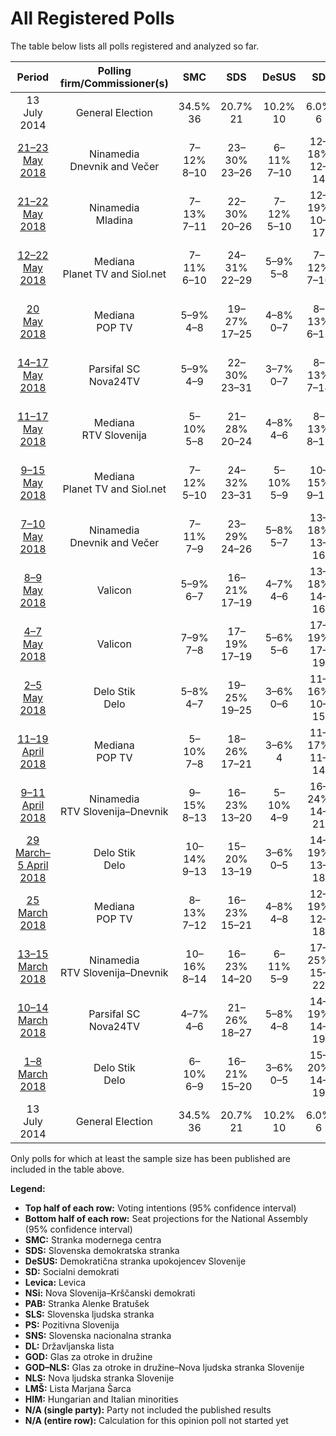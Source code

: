 # All Registered Polls

The table below lists all polls registered and analyzed so far.

| Period     | Polling firm/Commissioner(s) | SMC | SDS | DeSUS | SD | Levica | NSi | PAB | SLS | PS | SNS | DL | GOD | GOD–NLS | NLS | LMŠ | HIM |
|:----------:|:----------------------------:|:--:|:--:|:--:|:--:|:--:|:--:|:--:|:--:|:--:|:--:|:--:|:--:|:--:|:--:|:--:|:--:|
| 13 July 2014 | General Election | 34.5% <br> 36 | 20.7% <br> 21 | 10.2% <br> 10 | 6.0% <br> 6 | 6.0% <br> 6 | 5.6% <br> 5 | 4.4% <br> 4 | 4.0% <br> 0 | 3.0% <br> 0 | 2.2% <br> 0 | 0.6% <br> 0 | 0.0% <br> 0 | 0.0% <br> 0 | 0.0% <br> 0 | 0.0% <br> 0 | 0.0% <br> 2 |
| [21–23 May 2018](2018-05-23-Ninamedia.html) | Ninamedia <br> Dnevnik and Večer | 7–12% <br> 8–10 | 23–30% <br> 23–26 | 6–11% <br> 7–10 | 12–18% <br> 12–14 | 6–10% <br> 6–8 | 5–9% <br> 6–7 | 1–3% <br> 0 | 1–4% <br> 0 | N/A <br> N/A | 2–4% <br> 0 | N/A <br> N/A | N/A <br> N/A | 0–1% <br> 0 | N/A <br> N/A | 13–20% <br> 14–17 | N/A <br> N/A |
| [21–22 May 2018](2018-05-22-Ninamedia.html) | Ninamedia <br> Mladina | 7–13% <br> 7–11 | 22–30% <br> 20–26 | 7–12% <br> 5–10 | 12–19% <br> 10–17 | 5–10% <br> 4–8 | 5–9% <br> 4–8 | N/A <br> N/A | N/A <br> N/A | N/A <br> N/A | N/A <br> N/A | N/A <br> N/A | N/A <br> N/A | N/A <br> N/A | N/A <br> N/A | 11–17% <br> 9–15 | N/A <br> N/A |
| [12–22 May 2018](2018-05-22-Mediana.html) | Mediana <br> Planet TV and Siol.net | 7–11% <br> 6–10 | 24–31% <br> 22–29 | 5–9% <br> 5–8 | 7–12% <br> 7–10 | 6–10% <br> 5–8 | 5–9% <br> 5–9 | 4–8% <br> 4–6 | 2–5% <br> 0–4 | N/A <br> N/A | 4–8% <br> 3–6 | N/A <br> N/A | N/A <br> N/A | 0–2% <br> 0 | N/A <br> N/A | 15–21% <br> 14–18 | N/A <br> N/A |
| [20 May 2018](2018-05-20-Mediana.html) | Mediana <br> POP TV | 5–9% <br> 4–8 | 19–27% <br> 17–25 | 4–8% <br> 0–7 | 8–13% <br> 6–11 | 5–9% <br> 4–8 | 4–7% <br> 0–7 | 3–7% <br> 0–6 | 2–4% <br> 0 | N/A <br> N/A | 3–7% <br> 0–7 | N/A <br> N/A | N/A <br> N/A | N/A <br> N/A | N/A <br> N/A | 12–18% <br> 11–17 | N/A <br> N/A |
| [14–17 May 2018](2018-05-17-ParsifalSC.html) | Parsifal SC <br> Nova24TV | 5–9% <br> 4–9 | 22–30% <br> 23–31 | 3–7% <br> 0–7 | 8–13% <br> 7–14 | 3–6% <br> 0–6 | 3–7% <br> 0–7 | 1–4% <br> 0 | 1–4% <br> 0 | N/A <br> N/A | 2–6% <br> 0–5 | 2–6% <br> 0–6 | N/A <br> N/A | 1–4% <br> 0 | N/A <br> N/A | 15–22% <br> 15–23 | N/A <br> N/A |
| [11–17 May 2018](2018-05-17-Mediana.html) | Mediana <br> RTV Slovenija | 5–10% <br> 5–8 | 21–28% <br> 20–24 | 4–8% <br> 4–6 | 8–13% <br> 8–11 | 5–10% <br> 6–8 | 4–7% <br> 4–6 | 3–6% <br> 0–6 | 2–5% <br> 0–3 | N/A <br> N/A | 3–6% <br> 0–4 | N/A <br> N/A | N/A <br> N/A | 0–1% <br> 0 | N/A <br> N/A | 14–20% <br> 15–17 | N/A <br> N/A |
| [9–15 May 2018](2018-05-15-Mediana.html) | Mediana <br> Planet TV and Siol.net | 7–12% <br> 5–10 | 24–32% <br> 23–31 | 5–10% <br> 5–9 | 10–15% <br> 9–15 | 6–11% <br> 5–9 | 3–6% <br> 0–6 | 4–8% <br> 0–7 | 2–5% <br> 0–4 | N/A <br> N/A | 4–8% <br> 0–7 | N/A <br> N/A | N/A <br> N/A | 0–2% <br> 0 | N/A <br> N/A | 13–19% <br> 12–18 | N/A <br> N/A |
| [7–10 May 2018](2018-05-10-Ninamedia.html) | Ninamedia <br> Dnevnik and Večer | 7–11% <br> 7–9 | 23–29% <br> 24–26 | 5–8% <br> 5–7 | 13–18% <br> 13–16 | 5–9% <br> 5–7 | 6–10% <br> 7–9 | 1–3% <br> 0 | 1–3% <br> 0 | N/A <br> N/A | 1–3% <br> 0 | N/A <br> N/A | N/A <br> N/A | 0–1% <br> 0 | N/A <br> N/A | 13–19% <br> 14–16 | N/A <br> N/A |
| [8–9 May 2018](2018-05-09-Valicon.html) | Valicon | 5–9% <br> 6–7 | 16–21% <br> 17–19 | 4–7% <br> 4–6 | 13–18% <br> 14–16 | 8–12% <br> 8–10 | 6–10% <br> 6–8 | 2–5% <br> 0–4 | 1–4% <br> 0 | N/A <br> N/A | 2–5% <br> 0–5 | N/A <br> N/A | N/A <br> N/A | 2–4% <br> 0 | N/A <br> N/A | 15–21% <br> 16–18 | N/A <br> N/A |
| [4–7 May 2018](2018-05-07-Valicon.html) | Valicon | 7–9% <br> 7–8 | 17–19% <br> 17–19 | 5–6% <br> 5–6 | 17–19% <br> 17–19 | 8–10% <br> 8–10 | 6–7% <br> 6–7 | 3–4% <br> 0 | 2–3% <br> 0 | N/A <br> N/A | 2–3% <br> 0 | N/A <br> N/A | N/A <br> N/A | 1–2% <br> 0 | N/A <br> N/A | 17–19% <br> 18–19 | N/A <br> N/A |
| [2–5 May 2018](2018-05-05-DeloStik.html) | Delo Stik <br> Delo | 5–8% <br> 4–7 | 19–25% <br> 19–25 | 3–6% <br> 0–6 | 11–16% <br> 10–15 | 6–10% <br> 6–10 | 6–9% <br> 6–9 | 3–5% <br> 0–5 | 2–4% <br> 0 | N/A <br> N/A | 2–4% <br> 0 | N/A <br> N/A | N/A <br> N/A | 0–1% <br> 0 | N/A <br> N/A | 17–22% <br> 17–22 | N/A <br> N/A |
| [11–19 April 2018](2018-04-19-Mediana.html) | Mediana <br> POP TV | 5–10% <br> 7–8 | 18–26% <br> 17–21 | 3–6% <br> 4 | 11–17% <br> 11–14 | 5–9% <br> 6–8 | 4–8% <br> 5–7 | 2–5% <br> 0 | 1–4% <br> 0 | 0–1% <br> 0 | 1–4% <br> 0 | N/A <br> N/A | N/A <br> N/A | 0–2% <br> 0 | N/A <br> N/A | 18–26% <br> 19–24 | N/A <br> N/A |
| [9–11 April 2018](2018-04-11-Ninamedia.html) | Ninamedia <br> RTV Slovenija–Dnevnik | 9–15% <br> 8–13 | 16–23% <br> 13–20 | 5–10% <br> 4–9 | 16–24% <br> 14–21 | 6–11% <br> 5–10 | 5–10% <br> 4–8 | 0–1% <br> 0 | N/A <br> N/A | N/A <br> N/A | N/A <br> N/A | N/A <br> N/A | N/A <br> N/A | N/A <br> N/A | N/A <br> N/A | 16–23% <br> 14–20 | N/A <br> N/A |
| [29 March–5 April 2018](2018-04-05-DeloStik.html) | Delo Stik <br> Delo | 10–14% <br> 9–13 | 15–20% <br> 13–19 | 3–6% <br> 0–5 | 14–19% <br> 13–18 | 5–9% <br> 4–8 | 7–10% <br> 6–9 | 3–5% <br> 0–4 | N/A <br> N/A | N/A <br> N/A | N/A <br> N/A | N/A <br> N/A | N/A <br> N/A | N/A <br> N/A | N/A <br> N/A | 18–24% <br> 17–22 | N/A <br> N/A |
| [25 March 2018](2018-03-25-Mediana.html) | Mediana <br> POP TV | 8–13% <br> 7–12 | 16–23% <br> 15–21 | 4–8% <br> 4–8 | 12–19% <br> 12–18 | 5–10% <br> 5–9 | 5–9% <br> 4–9 | 2–5% <br> 0–5 | 1–3% <br> 0 | 0–2% <br> 0 | 1–4% <br> 0–3 | N/A <br> N/A | N/A <br> N/A | 1–4% <br> 0 | N/A <br> N/A | 22–30% <br> 20–29 | N/A <br> N/A |
| [13–15 March 2018](2018-03-15-Ninamedia.html) | Ninamedia <br> RTV Slovenija–Dnevnik | 10–16% <br> 8–14 | 16–23% <br> 14–20 | 6–11% <br> 5–9 | 17–25% <br> 15–22 | 4–8% <br> 3–8 | 6–11% <br> 5–10 | 0–1% <br> 0 | N/A <br> N/A | N/A <br> N/A | N/A <br> N/A | N/A <br> N/A | N/A <br> N/A | N/A <br> N/A | N/A <br> N/A | 17–24% <br> 15–22 | N/A <br> N/A |
| [10–14 March 2018](2018-03-14-ParsifalSC.html) | Parsifal SC <br> Nova24TV | 4–7% <br> 4–6 | 21–26% <br> 18–27 | 5–8% <br> 4–8 | 14–19% <br> 14–19 | 3–6% <br> 0–5 | 5–9% <br> 4–8 | 1–3% <br> 0 | 2–4% <br> 0–4 | 0–2% <br> 0 | 4–7% <br> 0–7 | N/A <br> N/A | N/A <br> N/A | 0–1% <br> 0 | N/A <br> N/A | 18–24% <br> 17–24 | N/A <br> N/A |
| [1–8 March 2018](2018-03-08-DeloStik.html) | Delo Stik <br> Delo | 6–10% <br> 6–9 | 16–21% <br> 15–20 | 3–6% <br> 0–5 | 15–20% <br> 14–19 | 5–8% <br> 4–8 | 6–9% <br> 5–9 | 1–3% <br> 0 | 2–5% <br> 0–4 | N/A <br> N/A | 2–4% <br> 0 | N/A <br> N/A | N/A <br> N/A | N/A <br> N/A | N/A <br> N/A | 22–28% <br> 21–27 | N/A <br> N/A |
| 13 July 2014 | General Election | 34.5% <br> 36 | 20.7% <br> 21 | 10.2% <br> 10 | 6.0% <br> 6 | 6.0% <br> 6 | 5.6% <br> 5 | 4.4% <br> 4 | 4.0% <br> 0 | 3.0% <br> 0 | 2.2% <br> 0 | 0.6% <br> 0 | 0.0% <br> 0 | 0.0% <br> 0 | 0.0% <br> 0 | 0.0% <br> 0 | 0.0% <br> 2 |

Only polls for which at least the sample size has been published are included in the table above.

**Legend:**
+ **Top half of each row:** Voting intentions (95% confidence interval)
+ **Bottom half of each row:** Seat projections for the National Assembly (95% confidence interval)
+ **SMC:** Stranka modernega centra
+ **SDS:** Slovenska demokratska stranka
+ **DeSUS:** Demokratična stranka upokojencev Slovenije
+ **SD:** Socialni demokrati
+ **Levica:** Levica
+ **NSi:** Nova Slovenija–Krščanski demokrati
+ **PAB:** Stranka Alenke Bratušek
+ **SLS:** Slovenska ljudska stranka
+ **PS:** Pozitivna Slovenija
+ **SNS:** Slovenska nacionalna stranka
+ **DL:** Državljanska lista
+ **GOD:** Glas za otroke in družine
+ **GOD–NLS:** Glas za otroke in družine–Nova ljudska stranka Slovenije
+ **NLS:** Nova ljudska stranka Slovenije
+ **LMŠ:** Lista Marjana Šarca
+ **HIM:** Hungarian and Italian minorities
+ **N/A (single party):** Party not included the published results
+ **N/A (entire row):** Calculation for this opinion poll not started yet

